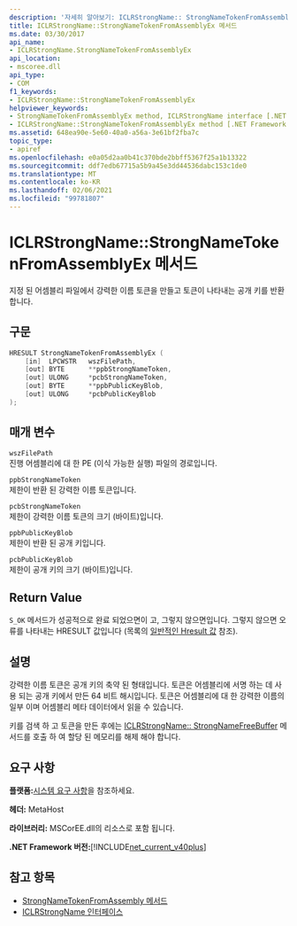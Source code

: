 ```yaml
---
description: '자세히 알아보기: ICLRStrongName:: StrongNameTokenFromAssemblyEx 메서드'
title: ICLRStrongName::StrongNameTokenFromAssemblyEx 메서드
ms.date: 03/30/2017
api_name:
- ICLRStrongName.StrongNameTokenFromAssemblyEx
api_location:
- mscoree.dll
api_type:
- COM
f1_keywords:
- ICLRStrongName::StrongNameTokenFromAssemblyEx
helpviewer_keywords:
- StrongNameTokenFromAssemblyEx method, ICLRStrongName interface [.NET Framework hosting]
- ICLRStrongName::StrongNameTokenFromAssemblyEx method [.NET Framework hosting]
ms.assetid: 648ea90e-5e60-40a0-a56a-3e61bf2fba7c
topic_type:
- apiref
ms.openlocfilehash: e0a05d2aa0b41c370bde2bbff5367f25a1b13322
ms.sourcegitcommit: ddf7edb67715a5b9a45e3dd44536dabc153c1de0
ms.translationtype: MT
ms.contentlocale: ko-KR
ms.lasthandoff: 02/06/2021
ms.locfileid: "99781807"
---
```

# <a name="iclrstrongnamestrongnametokenfromassemblyex-method"></a>ICLRStrongName::StrongNameTokenFromAssemblyEx 메서드

지정 된 어셈블리 파일에서 강력한 이름 토큰을 만들고 토큰이 나타내는 공개 키를 반환 합니다.  
  
## <a name="syntax"></a>구문  
  
```cpp  
HRESULT StrongNameTokenFromAssemblyEx (  
    [in]  LPCWSTR   wszFilePath,  
    [out] BYTE      **ppbStrongNameToken,  
    [out] ULONG     *pcbStrongNameToken,  
    [out] BYTE      **ppbPublicKeyBlob,  
    [out] ULONG     *pcbPublicKeyBlob  
);  
```  
  
## <a name="parameters"></a>매개 변수  

 `wszFilePath`  
 진행 어셈블리에 대 한 PE (이식 가능한 실행) 파일의 경로입니다.  
  
 `ppbStrongNameToken`  
 제한이 반환 된 강력한 이름 토큰입니다.  
  
 `pcbStrongNameToken`  
 제한이 강력한 이름 토큰의 크기 (바이트)입니다.  
  
 `ppbPublicKeyBlob`  
 제한이 반환 된 공개 키입니다.  
  
 `pcbPublicKeyBlob`  
 제한이 공개 키의 크기 (바이트)입니다.  
  
## <a name="return-value"></a>Return Value  

 `S_OK` 메서드가 성공적으로 완료 되었으면이 고, 그렇지 않으면입니다. 그렇지 않으면 오류를 나타내는 HRESULT 값입니다 (목록의 [일반적인 Hresult 값](/windows/win32/seccrypto/common-hresult-values) 참조).  
  
## <a name="remarks"></a>설명  

 강력한 이름 토큰은 공개 키의 축약 된 형태입니다. 토큰은 어셈블리에 서명 하는 데 사용 되는 공개 키에서 만든 64 비트 해시입니다. 토큰은 어셈블리에 대 한 강력한 이름의 일부 이며 어셈블리 메타 데이터에서 읽을 수 있습니다.  
  
 키를 검색 하 고 토큰을 만든 후에는 [ICLRStrongName:: StrongNameFreeBuffer](iclrstrongname-strongnamefreebuffer-method.md) 메서드를 호출 하 여 할당 된 메모리를 해제 해야 합니다.  
  
## <a name="requirements"></a>요구 사항  

 **플랫폼:**[시스템 요구 사항](../../get-started/system-requirements.md)을 참조하세요.  
  
 **헤더:** MetaHost  
  
 **라이브러리:** MSCorEE.dll의 리소스로 포함 됩니다.  
  
 **.NET Framework 버전:**[!INCLUDE[net_current_v40plus](../../../../includes/net-current-v40plus-md.md)]  
  
## <a name="see-also"></a>참고 항목

- [StrongNameTokenFromAssembly 메서드](iclrstrongname-strongnametokenfromassembly-method.md)
- [ICLRStrongName 인터페이스](iclrstrongname-interface.md)
